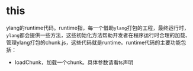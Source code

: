 # this
ylang的runtime代码。runtime指，每一个借助`ylang`打包的工程，最终运行时，`ylang`都会提供一些方法，这些初始化方法帮助开发者在程序运行时合理的加载、管理ylang打包的chunk.js，这些代码就是runtime。runtime代码的主要功能包括：
- loadChunk，加载一个chunk。具体参数请看ts声明


